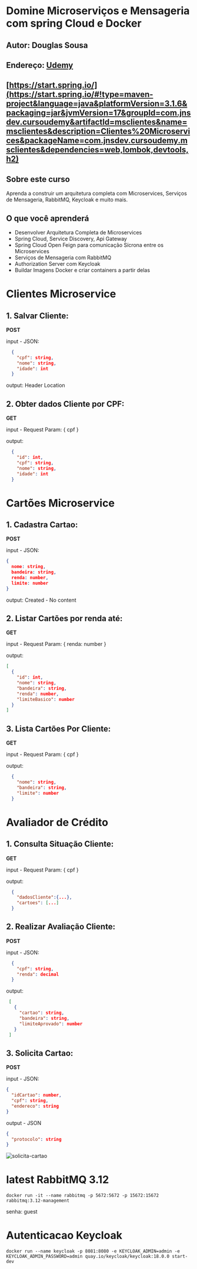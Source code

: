 # Domine Microserviços e Mensageria com spring Cloud e Docker

## Autor: Douglas Sousa

## Endereço: [Udemy](https://www.udemy.com/course/domine-microservicos-e-mensageria-com-spring-cloud-e-docker/)

## [https://start.spring.io/](https://start.spring.io/#!type=maven-project&language=java&platformVersion=3.1.6&packaging=jar&jvmVersion=17&groupId=com.jnsdev.cursoudemy&artifactId=msclientes&name=msclientes&description=Clientes%20Microservices&packageName=com.jnsdev.cursoudemy.msclientes&dependencies=web,lombok,devtools,h2)

## Sobre este curso
Aprenda a construir um arquitetura completa com Microservices, Serviços de Mensageria, RabbitMQ, Keycloak e muito mais.

## O que você aprenderá
- Desenvolver Arquitetura Completa de Microservices
- Spring Cloud, Service Discovery, Api Gateway
- Spring Cloud Open Feign para comunicação Sícrona entre os Microservices
- Serviços de Mensageria com RabbitMQ
- Authorization Server com Keycloak
- Buildar Imagens Docker e criar containers a partir delas

# Clientes Microservice

 ## 1. Salvar Cliente:

  **POST**

  input - JSON: 

  ```JSON
    { 
      "cpf": string, 
      "nome": string, 
      "idade": int 
    }
  ```

  output: Header Location

## 2. Obter dados Cliente por CPF:

   **GET**

   input - Request Param: { cpf }

   output: 

  ```json
    { 
      "id": int, 
      "cpf": string, 
      "nome": string, 
      "idade": int 
    }
  ```

# Cartões Microservice

 ## 1. Cadastra Cartao:
  
  **POST**

  input - JSON: 
  ```json
  { 
    nome: string, 
    bandeira: string, 
    renda: number,
    limite: number 
  }
  ```
  output: Created - No content
  
 ## 2. Listar Cartões por renda até:
  
  **GET**
  
  input - Request Param: { renda: number }
  
  output: 
  ```json
  [
    { 
      "id": int,
      "nome": string, 
      "bandeira": string, 
      "renda": number,
      "limiteBasico": number 
    }
  ]
  ```

## 3. Lista Cartões Por Cliente:
  
  **GET**

  input - Request Param: { cpf }

  output: 
  ```json
    {
      "nome": string, 
      "bandeira": string, 
      "limite": number
    }
  ```  

# Avaliador de Crédito

## 1. Consulta Situação Cliente:
  
  **GET**
  
  input - Request Param: { cpf }
  
  output: 
  ```json
    {
      "dadosCliente":{...}, 
      "cartoes": [...] 
    }
  ```

## 2. Realizar Avaliação Cliente:
  
  **POST**
  
  input - JSON: 
  ```json
    { 
      "cpf": string, 
      "renda": decimal 
    }
  ```
  output: 

   ```json
    [
      { 
        "cartao": string, 
        "bandeira": string, 
        "limiteAprovado": number
      }
    ]
  ```

## 3. Solicita Cartao:

**POST**

input - JSON: 
```json
{ 
  "idCartao": number, 
  "cpf": string, 
  "endereco": string
}
```
output - JSON 
```json
{ 
  "protocolo": string 
}  
```

![solicita-cartao](recursos/solicta-cartao.png)

# latest RabbitMQ 3.12
```
docker run -it --name rabbitmq -p 5672:5672 -p 15672:15672 rabbitmq:3.12-management
```
senha: guest

# Autenticacao Keycloak

```
docker run --name keycloak -p 8081:8080 -e KEYCLOAK_ADMIN=admin -e KEYCLOAK_ADMIN_PASSWORD=admin quay.io/keycloak/keycloak:18.0.0 start-dev
```
